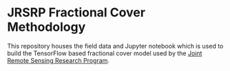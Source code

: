 # JRSRP Fractional Cover Methodology
This repository houses the field data and Jupyter notebook which is used to build the TensorFlow based fractional cover model used by the [Joint Remote Sensing Research Program](https://www.jrsrp.org.au/]).
